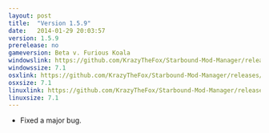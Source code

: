 ```yaml
---
layout: post
title:  "Version 1.5.9"
date:   2014-01-29 20:03:57
version: 1.5.9
prerelease: no
gameversion: Beta v. Furious Koala
windowslink: https://github.com/KrazyTheFox/Starbound-Mod-Manager/releases/download/v1.5.9/StarboundModManager-KrazyTheFox.zip
windowssize: 7.1
osxlink: https://github.com/KrazyTheFox/Starbound-Mod-Manager/releases/download/v1.5.9/StarboundModManager-KrazyTheFox.zip
osxsize: 7.1
linuxlink: https://github.com/KrazyTheFox/Starbound-Mod-Manager/releases/download/v1.5.9/StarboundModManager-KrazyTheFox.zip
linuxsize: 7.1
---
```

<ul class="hyphen-list">
	<li>Fixed a major bug.</li>
</ul>